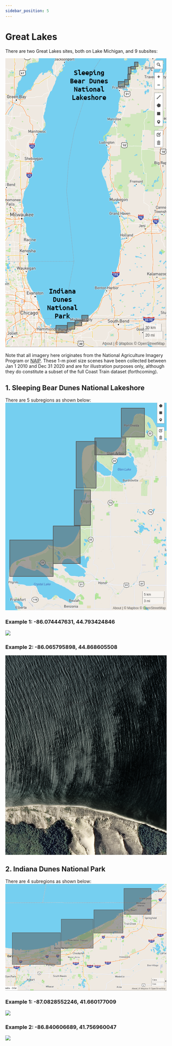 ```yaml
---
sidebar_position: 5
---
```


# Great Lakes

There are two Great Lakes sites, both on Lake Michigan, and 9 subsites:

![](../../static/img/greatlakes/greatlakes_overview.png)

Note that all imagery here originates from the National Agriculture Imagery Program or [NAIP](https://www.fsa.usda.gov/programs-and-services/aerial-photography/imagery-programs/naip-imagery/). These 1-m pixel size scenes have been collected between Jan 1 2010 and Dec 31 2020 and are for illustration purposes only, although they do constitute a subset of the full Coast Train dataset (forthcoming).

## 1. Sleeping Bear Dunes National Lakeshore
There are 5 subregions as shown below:
![](../../static/img/greatlakes/sleepingbears.png)

### Example 1: -86.074447631,	44.793424846
![](../../static/img/gifs/greatlakes/chunk5_site224_ts.gif)

### Example 2: -86.065795898,	44.868605508
![](../../static/img/gifs/greatlakes/chunk16_site225_ts.gif)


## 2. Indiana Dunes National Park
There are 4 subregions as shown below:
![](../../static/img/greatlakes/indianadunes.png)

### Example 1: -87.0828552246,	41.660177009
![](../../static/img/gifs/greatlakes/chunk11_site218_ts.gif)

### Example 2: -86.840606689,	41.756960047
![](../../static/img/gifs/greatlakes/chunk16_site220_ts.gif)
